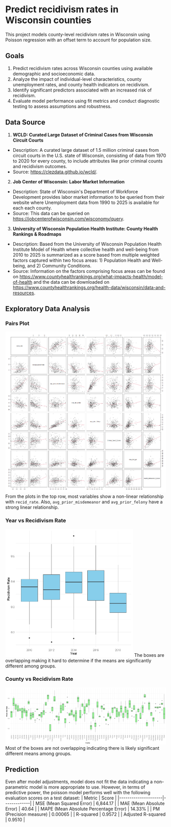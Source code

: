 # Predict recidivism rates in Wisconsin counties
This project models county-level recidivism rates in Wisconsin using Poisson regression with an offset term to account for population size.

## Goals
1. Predict recidivism rates across Wisconsin counties using available demographic and socioeconomic data.
2. Analyze the impact of individual-level characteristics, county unemployment rates, and county health indicators on recidivism.
3. Identify significant predictors associated with an increased risk of recidivism.
4. Evaluate model performance using fit metrics and conduct diagnostic testing to assess assumptions and robustness.

## Data Source
1. **WCLD: Curated Large Dataset of Criminal Cases from Wisconsin Circuit Courts**
- Description: A curated large dataset of 1.5 million criminal cases from circuit courts in the U.S. state of Wisconsin, consisting of data from 1970 to 2020 for every county, to include attributes like prior criminal counts and recidivism outcomes.
- Source: https://clezdata.github.io/wcld/.

2. **Job Center of Wisconsin: Labor Market Information**
- Description: State of Wisconsin's Department of Workforce Development provides labor market information to be queried from their website where Unemployment data from 1990 to 2025 is available for each each county.
- Source: This data can be queried on https://jobcenterofwisconsin.com/wisconomy/query.

3. **University of Wisconsin Population Health Institute: County Health Rankings & Roadmaps**
- Description: Based from the University of Wisconsin Population Health Institute Model of Health where collective health and well-being from 2010 to 2025 is summarized as a score based from multiple weighted factors captured within two focus areas: 1) Population Health and Well-being, and 2) Community Conditions.
- Source: Information on the factors comprising focus areas can be found on https://www.countyhealthrankings.org/what-impacts-health/model-of-health and the data can be downloaded on https://www.countyhealthrankings.org/health-data/wisconsin/data-and-resources.

## Exploratory Data Analysis

### Pairs Plot
![pairs_plot](images/pairs_plot.png)
From the plots in the top row, most variables show a non-linear relationship with `recid_rate`. Also, `avg_prior_misdemeanor` and `avg_prior_felony` have a strong linear relationship.

### Year vs Recidivism Rate
<img src="images/boxplot_year.png" alt="year_boxplot" width="400">
The boxes are overlapping making it hard to determine if the means are significantly different among groups.

### County vs Recidivism Rate
![county_boxplot](images/boxplot_county.png)
Most of the boxes are not overlapping indicating there is likely significant different means among groups.

## Prediction
Even after model adjustments, model does not fit the data indicating a non-parametric model is more appropriate to use. However, in terms of predictive power, the poisson model performs well with the following evaluation scores on a test dataset:
| Metric              | Score       |
|---------------------|-------------|
| MSE (Mean Squared Error)         | 6,844.17    |
| MAE (Mean Absolute Error)        | 40.64       |
| MAPE (Mean Absolute Percentage Error) | 14.33%      |
| PM (Precision measure)       | 0.00065     |
| R-squared                        | 0.9572      |
| Adjusted R-squared               | 0.9510      | 
